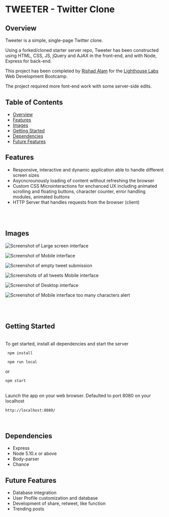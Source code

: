 # 
<br>

# TWEETER - Twitter Clone

## Overview

Tweeter is a simple, single-page Twitter clone.

Using a forked/cloned starter server repo, Tweeter has been constructed using HTML, CSS, JS, jQuery and AJAX in the front-end, and with Node, Express for back-end.

This project has been completed by [Rishad Alam](https://github.com/rishadsanian) for the [Lighthouse Labs](https://www.lighthouselabs.ca/) Web Development Bootcamp.

The project required more font-end work with some server-side edits.

## Table of Contents
- [Overview](#overview)
- [Features](#features)
- [Images](#images)
- [Getting Started](#getting-started)
- [Dependencies](#dependencies)
- [Future Features](#future-features)

## Features
-  Responsive, interactive and dynamic application able to handle different screen sizes
- Asycncrounously loading of content without refreshing the browser
- Custom CSS Microinteractions for enchanced UX including animated scrolling and floating buttons, character counter, error handling modules, animated buttons
- HTTP Server that handles requests from the browser (client)

<br>
<br>

## Images

![Screenshot of Large screen interface](<https://github.com/rishadsanian/tweeter/blob/master/docs/Screenshot%202023-06-22%20222503%20desktop.png?raw=true>)
<br>

![Screenshot of Mobile interface](<https://github.com/rishadsanian/tweeter/blob/master/docs/Screenshot%20mobile.png?raw=true>)
<br>

![Screenshot of empty tweet submission](<https://github.com/rishadsanian/tweeter/blob/master/docs/Screenshot%20error.png?raw=true>)
<br>

![Screenshots of all tweets Mobile interface](<https://github.com/rishadsanian/tweeter/blob/master/docs/Screenshot%20mobile%20tweets.png?raw=true>)
<br>

![Screenshot of Desktop interface ](https://github.com/rishadsanian/tweeter/blob/master/docs/Screenshot%20large%20screen.png?raw=true)
<br>

![Screenshot of Mobile interface too many characters alert](<https://github.com/rishadsanian/tweeter/blob/master/docs/Screenshot%20mobile%20errormessage%202.png?raw=true>)
<br>


<br>
<br>


## Getting Started
<br>
To get started, install all dependencies and start the server
<br>

```console
 npm install
 ```
```console
 npm run local
 ```
 or
 ```console
 npm start
 ```  
<br>
 Launch the app on your web browser. Defaulted to port 8080 on your localhost
<br>

``` 
http://localhost:8080/
```

 <br>
 
## Dependencies
- Express
- Node 5.10.x or above
- Body-parser
- Chance  

## Future Features
- Database integration
- User Profile customization and database
- Development of share, retweet, like function
- Trending posts